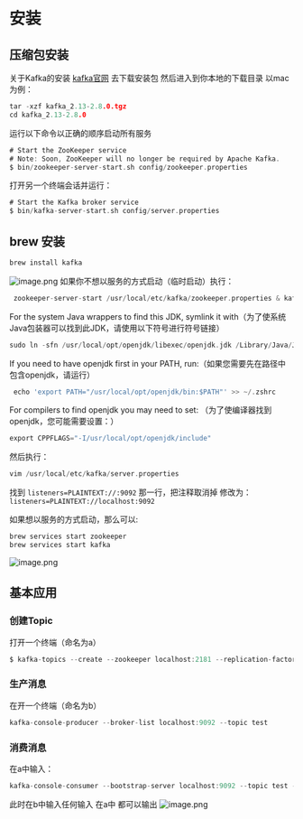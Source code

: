 # 安装
## 压缩包安装
关于Kafka的安装 [kafka官网](https://kafka.apache.org/quickstart) 去下载安装包 然后进入到你本地的下载目录 以mac为例：
```go
tar -xzf kafka_2.13-2.8.0.tgz
cd kafka_2.13-2.8.0
```
运行以下命令以正确的顺序启动所有服务
```go
# Start the ZooKeeper service
# Note: Soon, ZooKeeper will no longer be required by Apache Kafka.
$ bin/zookeeper-server-start.sh config/zookeeper.properties
```
打开另一个终端会话并运行：

```go
# Start the Kafka broker service
$ bin/kafka-server-start.sh config/server.properties
```


## brew 安装
```go
brew install kafka
```
![image.png](https://cdn.nlark.com/yuque/0/2021/png/2547874/1619075715951-5313e5d6-841d-4573-9de8-f3d26885edf1.png#clientId=u2d72c93a-af0f-4&from=paste&height=754&id=u094e466b&margin=%5Bobject%20Object%5D&name=image.png&originHeight=1508&originWidth=1266&originalType=binary&size=274419&status=done&style=none&taskId=ufa949e3d-2f87-4934-9452-1bae88d51aa&width=633)
如果你不想以服务的方式启动（临时启动）执行：
```go
 zookeeper-server-start /usr/local/etc/kafka/zookeeper.properties & kafka-server-start /usr/local/etc/kafka/server.properties
```
For the system Java wrappers to find this JDK, symlink it with（为了使系统Java包装器可以找到此JDK，请使用以下符号进行符号链接）
```go
sudo ln -sfn /usr/local/opt/openjdk/libexec/openjdk.jdk /Library/Java/JavaVirtualMachines/openjdk.jdk
```
If you need to have openjdk first in your PATH, run:（如果您需要先在路径中包含openjdk，请运行）
```go
 echo 'export PATH="/usr/local/opt/openjdk/bin:$PATH"' >> ~/.zshrc
```
For compilers to find openjdk you may need to set:   （为了使编译器找到openjdk，您可能需要设置：）
```go
export CPPFLAGS="-I/usr/local/opt/openjdk/include"
```




然后执行：
```go
vim /usr/local/etc/kafka/server.properties
```
找到 `listeners=PLAINTEXT://:9092` 那一行，把注释取消掉 
修改为：`listeners=PLAINTEXT://localhost:9092`


如果想以服务的方式启动，那么可以:
```go
brew services start zookeeper
brew services start kafka
```
![image.png](https://cdn.nlark.com/yuque/0/2021/png/2547874/1619076498037-9bc1ea70-0125-474d-a464-a5815b432882.png#clientId=u2d72c93a-af0f-4&from=paste&height=182&id=u8764667d&margin=%5Bobject%20Object%5D&name=image.png&originHeight=254&originWidth=1078&originalType=binary&size=45313&status=done&style=none&taskId=u125e0979-6b45-4c15-ab0f-5b3533dc408&width=774)
## 基本应用
### 创建Topic
打开一个终端（命名为a）
```go
$ kafka-topics --create --zookeeper localhost:2181 --replication-factor 1 --partitions 1 --topic test
```
### 生产消息
在开一个终端（命名为b）
```go
kafka-console-producer --broker-list localhost:9092 --topic test
```
### 消费消息
在a中输入：
```go
kafka-console-consumer --bootstrap-server localhost:9092 --topic test --from-beginning
```
此时在b中输入任何输入 在a中 都可以输出
![image.png](https://cdn.nlark.com/yuque/0/2021/png/2547874/1619077400499-dc60fe6e-e49c-4112-8f72-ca5f34fbc5e3.png#clientId=u2d72c93a-af0f-4&from=paste&height=260&id=u58c2defb&margin=%5Bobject%20Object%5D&name=image.png&originHeight=520&originWidth=2560&originalType=binary&size=110318&status=done&style=none&taskId=u255017a1-6ba1-4b09-8f22-54319de2963&width=1280)

